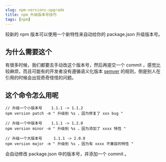 ```yaml
---
slug: npm-versions-upgrade
title: npm 升级版本号技巧
tags: [npm]
---
```


较新的 npm 版本可以使用一个新特性来自动给你的 package.json 升级版本号。

## 为什么需要这个
有很多时候，我们都要去手动改这个版本号，然后再提交一个 commit ，感觉比较麻烦，而且可能有的开发者没有遵循语义化版本   [semver](https://semver.org/lang/zh-CN/) 的规则，倒是别人在引用的时候会出现奇奇怪怪的问题。

## 这个命令怎么用呢

```shell
// 升级一个小版本号    1.1.1 -> 1.1.2
npm version patch -m " 升级到 %s ，因为修复了 xxx bug "

// 升级一个中版本号    1.1.1 -> 1.2.0
npm version minor -m " 升级到 %s ，因为添加了 xxxx 特性 "

// 升级一个大版本号     1.1.1 -> 2.0.0
npm version major -m " 升级到 %s ，因为有 xxxx 不兼容的特性 "

```

会自动修改 package.json 中的版本号，并添加一个 commit 。
